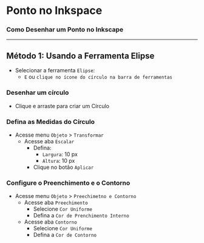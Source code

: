 # Ponto no Inkspace  

### **Como Desenhar um Ponto no Inkscape**  

---


## Método 1: Usando a Ferramenta Elipse
- Selecionar a ferramenta `Elipse`:  
   - `E` ou `clique no ícone do círculo na barra de ferramentas`

### Desenhar um círculo
- Clique e arraste para criar um Círculo

### Defina as Medidas do Círculo
- Acesse menu `Objeto` > `Transformar`
   - Acesse aba `Escalar`
      - Defina:
         - `Largura`: 10 px
         - `Altura`: 10 px
      - Clique no botão `Aplicar`

### Configure o Preenchimento e o Contorno
- Acesse menu `Objeto` > `Preechimetno e Contorno`
   - Acesse aba `Preechimento`
      - Selecione `Cor Uniforme`
      - Defina a `Cor de Prenchimento Interno`
   - Acesse aba `Contorno`
      - Selecione `Cor Uniforme`
      - Defina a `Cor de Contorno`
